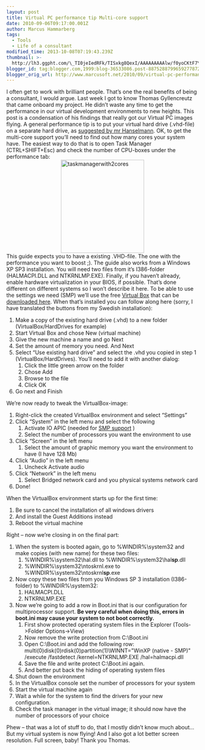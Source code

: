 ```yaml
---
layout: post
title: Virtual PC performance tip Multi-core support
date: 2010-09-06T09:17:00.001Z
author: Marcus Hammarberg
tags:
  - Tools
  - Life of a consultant
modified_time: 2013-10-08T07:19:43.239Z
thumbnail: >-
  http://lh3.ggpht.com/\_TI0jeIedRFk/TISxkg8QexI/AAAAAAAAAlw/f0yoCKtF7YY/s72-c/taskmanagerwith2cores_thumb.jpg?imgmax=800
blogger_id: tag:blogger.com,1999:blog-36533086.post-8875288799659277872
blogger_orig_url: http://www.marcusoft.net/2010/09/virtual-pc-performance-tip-multi-core.html
---
```



<div>

I often get to work with brilliant people. That’s one the real benefits
of being a consultant, I would argue. Last week I got to know Thomas
Gyllencreutz that came onboard my project. He didn’t waste any time to
get the performance in our virtual development environments to new
heights. This post is a condensation of his findings that really got our
Virtual PC images flying.
A general performance tip is to put your virtual hard drive (.vhd-file)
on a separate hard drive, as <a
href="http://www.hanselman.com/blog/VMPerformanceChecklistBeforeYouComplainThatYourVirtualMachineIsSlow.aspx"
target="_blank">suggested by mr Hanselmann</a>.
OK, to get the multi-core support you’ll need to find out how many cores
your system have. The easiest way to do that is to open Task Manager
(CTRL+SHIFT+Esc) and check the number of CPU-boxes under the performance
tab:
[<img
src="http://lh3.ggpht.com/_TI0jeIedRFk/TISxkg8QexI/AAAAAAAAAlw/f0yoCKtF7YY/taskmanagerwith2cores_thumb.jpg?imgmax=800"
title="taskmanagerwith2cores" data-border="0"
style="border-bottom-width: 0px; border-left-width: 0px; border-right-width: 0px; border-top-width: 0px; display: block; float: none; margin-left: auto; margin-right: auto;"
width="218" height="244" alt="taskmanagerwith2cores" />](http://lh3.ggpht.com/_TI0jeIedRFk/TISxkNZ28wI/AAAAAAAAAls/6TLk7gxM058/s1600-h/taskmanagerwith2cores%5B2%5D.jpg)
This guide expects you to have a existing .VHD-file. The one with the
performance you want to boost ;). The guide also works from a Windows XP
SP3 installation. You will need two files from it’s I386-folder
(HALMACPI.DLL and NTKRNLMP.EXE).
Finally, if you haven’t already, enable hardware virtualization in your
BIOS, if possible. That’s done different on different systems so I won’t
describe it here.
To be able to use the settings we need (SMP) we’ll use the free
<a href="http://www.virtualbox.org/" target="_blank">Virtual Box</a>
that can be <a href="http://www.virtualbox.org/wiki/Downloads"
target="_blank">downloaded here</a>. When that’s installed you can
follow along here (sorry, I have translated the buttons from my Swedish
installation):

1. Make a copy of the existing hard drive (.vhd) to a new folder
    (VirtualBox/HardDrives for example)
2. Start Virtual Box and chose New (virtual machine)
3. Give the new machine a name and go Next
4. Set the amount of memory you need. And Next
5. Select “Use existing hard drive” and select the .vhd you copied in
    step 1 (VirtualBox/HardDrives). You’ll need to add it with another
    dialog:
    1. Click the little green arrow on the folder
    2. Chose Add
    3. Browse to the file
    4. Click OK
6. Go next and Finish

We’re now ready to tweak the VirtualBox-image:

1. Right-click the created VirtualBox environment and select “Settings”
2. Click “System” in the left menu and select the following
    1. Activate IO APIC (needed for
        <a href="http://en.wikipedia.org/wiki/Symmetric_Multi-Processing"
        target="_blank">SMP support</a> )
    2. Select the number of processors you want the environment to use
3. Click “Screen” in the left menu
    1. Select the amount of graphic memory you want the environment to
        have (I have 128 Mb)
4. Click “Audio” in the left menu
    1. Uncheck Activate audio
5. Click “Network” in the left menu
    1. Select Bridged network card and you physical systems network
        card
6. Done!

When the VirtualBox environment starts up for the first time:

1. Be sure to cancel the installation of all windows drivers
2. And install the Guest Additions instead
3. Reboot the virtual machine

Right – now we’re closing in on the final part:

1. When the system is booted again, go to %WINDIR%\system32 and make
    copies (with new name) for these two files:
    1. %WINDIR%\system32\hal.dll to %WINDIR%\system32\hal**sp**.dll
    2. %WINDIR%\system32\ntoskrnl.exe to
        %WINDIR%\system32\ntoskrnl**sp**.exe
2. Now copy these two files from you Windows SP 3 installation
    (I386-folder) to %WINDIR%\system32:
    1. HALMACPI.DLL
    2. NTKRNLMP.EXE
3. Now we’re going to add a row in Boot.ini that is our configuration
    for multiprocessor support. **Be very careful when doing this,
    errors in boot.ini may cause your system to not boot correctly.**
    1. First show protected operating system files in the Explorer
        (Tools-\>Folder Options-\>View)
    2. Now remove the write protection from C:\Boot.ini
    3. Open C:\Boot.ini and add the following row:
       multi(0)disk(0)rdisk(0)partition(1)\WINNT="WinXP (native - SMP)"
        /execute /fastdetect /kernel=NTKRNLMP.EXE /hal=halmacpi.dll
    4. Save the file and write protect C:\Boot.ini again.
    5. And better put back the hiding of operating system files
4. Shut down the environment
5. In the VirtualBox console set the number of processors for your
    system
6. Start the virtual machine again
7. Wait a while for the system to find the drivers for your new
    configuration.
8. Check the task manager in the virtual image; it should now have the
    number of processors of your choice

Phew – that was a lot of stuff to do, that I mostly didn’t know much
about… But my virtual system is now flying! And I also got a lot better
screen resolution. Full screen, baby!
Thank you Thomas.

</div>
